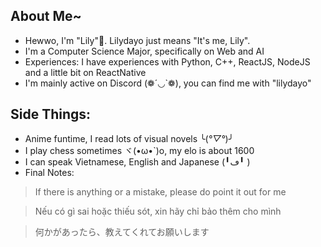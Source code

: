 ## About Me~
- Hewwo, I'm "Lily"👋. Lilydayo just means "It's me, Lily".
- I'm a Computer Science Major, specifically on Web and AI
- Experiences: I have experiences with Python, C++, ReactJS, NodeJS and a little bit on ReactNative
- I'm mainly active on Discord (❁´◡`❁), you can find me with "lilydayo"

## Side Things:
- Anime funtime, I read lots of visual novels ╰(*°▽°*)╯
- I play chess sometimes ヾ(•ω•`)o, my elo is about 1600
- I can speak Vietnamese, English and Japanese (╹ڡ╹ )
- Final Notes:
> If there is anything or a mistake, please do point it out for me

> Nếu có gì sai hoặc thiếu sót, xin hãy chỉ bảo thêm cho mình

> 何かがあったら、教えてくれてお願いします
<!---
Lilydayooo/Lilydayooo is a ✨ special ✨ repository because its `README.md` (this file) appears on your GitHub profile.
You can click the Preview link to take a look at your changes.
--->

